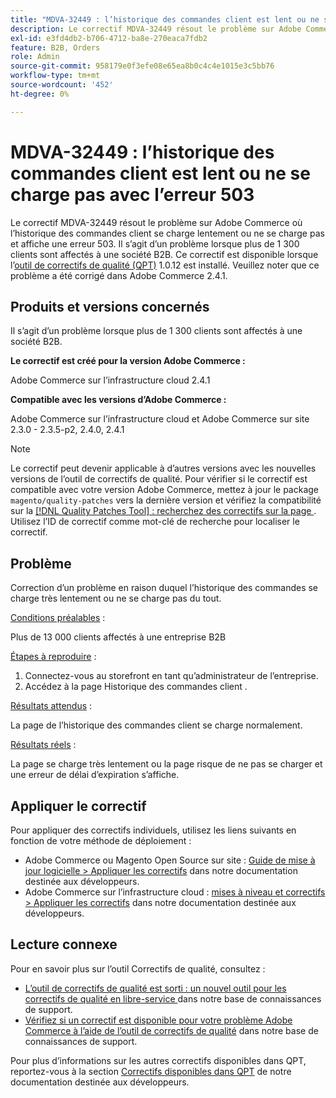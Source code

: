 ```yaml
---
title: "MDVA-32449 : l’historique des commandes client est lent ou ne se charge pas avec l’erreur 503"
description: Le correctif MDVA-32449 résout le problème sur Adobe Commerce où l’historique des commandes client se charge lentement ou ne se charge pas et affiche une erreur 503. Il s’agit d’un problème lorsque plus de 1 300 clients sont affectés à une société B2B. Ce correctif est disponible lorsque l’[outil de correctifs de qualité (QPT)](/help/announcements/adobe-commerce-announcements/magento-quality-patches-released-new-tool-to-self-serve-quality-patches.md) 1.0.12 est installé. Veuillez noter que ce problème a été corrigé dans Adobe Commerce 2.4.1.
exl-id: e3fd4db2-b706-4712-ba8e-270eaca7fdb2
feature: B2B, Orders
role: Admin
source-git-commit: 958179e0f3efe08e65ea8b0c4c4e1015e3c5bb76
workflow-type: tm+mt
source-wordcount: '452'
ht-degree: 0%

---
```


# MDVA-32449 : l’historique des commandes client est lent ou ne se charge pas avec l’erreur 503

Le correctif MDVA-32449 résout le problème sur Adobe Commerce où l’historique des commandes client se charge lentement ou ne se charge pas et affiche une erreur 503. Il s’agit d’un problème lorsque plus de 1 300 clients sont affectés à une société B2B. Ce correctif est disponible lorsque l’[outil de correctifs de qualité (QPT)](/help/announcements/adobe-commerce-announcements/magento-quality-patches-released-new-tool-to-self-serve-quality-patches.md) 1.0.12 est installé. Veuillez noter que ce problème a été corrigé dans Adobe Commerce 2.4.1.

## Produits et versions concernés

Il s’agit d’un problème lorsque plus de 1 300 clients sont affectés à une société B2B.

**Le correctif est créé pour la version Adobe Commerce :**

Adobe Commerce sur l’infrastructure cloud 2.4.1

**Compatible avec les versions d’Adobe Commerce :**

Adobe Commerce sur l’infrastructure cloud et Adobe Commerce sur site 2.3.0 - 2.3.5-p2, 2.4.0, 2.4.1

>[!NOTE]
>
>Le correctif peut devenir applicable à d’autres versions avec les nouvelles versions de l’outil de correctifs de qualité. Pour vérifier si le correctif est compatible avec votre version Adobe Commerce, mettez à jour le package `magento/quality-patches` vers la dernière version et vérifiez la compatibilité sur la [[!DNL Quality Patches Tool] : recherchez des correctifs sur la page ](https://devdocs.magento.com/quality-patches/tool.html#patch-grid). Utilisez l’ID de correctif comme mot-clé de recherche pour localiser le correctif.

## Problème

Correction d’un problème en raison duquel l’historique des commandes se charge très lentement ou ne se charge pas du tout.

<u>Conditions préalables</u> :

Plus de 13 000 clients affectés à une entreprise B2B

<u>Étapes à reproduire</u> :

1. Connectez-vous au storefront en tant qu’administrateur de l’entreprise.
1. Accédez à la page Historique des commandes client .

<u>Résultats attendus</u> :

La page de l’historique des commandes client se charge normalement.

<u>Résultats réels</u> :

La page se charge très lentement ou la page risque de ne pas se charger et une erreur de délai d’expiration s’affiche.

## Appliquer le correctif

Pour appliquer des correctifs individuels, utilisez les liens suivants en fonction de votre méthode de déploiement :

* Adobe Commerce ou Magento Open Source sur site : [Guide de mise à jour logicielle > Appliquer les correctifs](https://devdocs.magento.com/guides/v2.4/comp-mgr/patching/mqp.html) dans notre documentation destinée aux développeurs.
* Adobe Commerce sur l’infrastructure cloud : [mises à niveau et correctifs > Appliquer les correctifs](https://devdocs.magento.com/cloud/project/project-patch.html) dans notre documentation destinée aux développeurs.

## Lecture connexe

Pour en savoir plus sur l’outil Correctifs de qualité, consultez :

* [ L’outil de correctifs de qualité est sorti : un nouvel outil pour les correctifs de qualité en libre-service ](/help/announcements/adobe-commerce-announcements/magento-quality-patches-released-new-tool-to-self-serve-quality-patches.md) dans notre base de connaissances de support.
* [Vérifiez si un correctif est disponible pour votre problème Adobe Commerce à l’aide de l’outil de correctifs de qualité](/help/support-tools/patches-available-in-qpt-tool/check-patch-for-magento-issue-with-magento-quality-patches.md) dans notre base de connaissances de support.

Pour plus d’informations sur les autres correctifs disponibles dans QPT, reportez-vous à la section [Correctifs disponibles dans QPT](https://devdocs.magento.com/quality-patches/tool.html#patch-grid) de notre documentation destinée aux développeurs.

